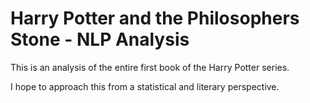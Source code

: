 # Harry Potter and the Philosophers Stone - NLP Analysis

This is an analysis of the entire first book of the Harry Potter series. 

I hope to approach this from a statistical and literary perspective.